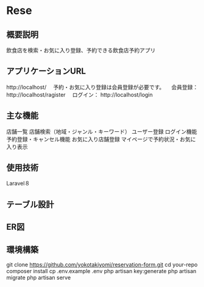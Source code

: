 # Rese

## 概要説明
飲食店を検索・お気に入り登録、予約できる飲食店予約アプリ

## アプリケーションURL
http://localhost/
　予約・お気に入り登録は会員登録が必要です。
　会員登録： http://localhost/ragister
　ログイン： http://localhost/login

## 主な機能
店舗一覧
店舗検索（地域・ジャンル・キーワード）
ユーザー登録
ログイン機能
予約登録・キャンセル機能
お気に入り店舗登録
マイページで予約状況・お気に入り表示

## 使用技術
Laravel８

## テーブル設計


## ER図


## 環境構築
git clone https://github.com/yokotakiyomi/reservation-form.git
cd your-repo
composer install
cp .env.example .env
php artisan key:generate
php artisan migrate
php artisan serve